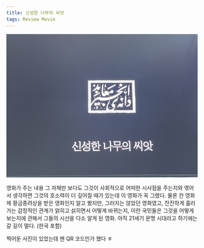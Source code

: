 ```yaml
---
title: 신성한 나무의 씨앗
tags: Review Movie
---
```


![image](/assets/images/250706_11.jpeg)

영화가 주는 내용 그 자체만 보다도 그것이 사회적으로 어떠한 시사점을 주는지와 엮어서 생각하면 그것의 호소력이 더 깊어질 때가 있는데 이 영화가 꼭 그랬다. 물론 칸 영화제 황금종려상을 받은 영화인지 알고 봤지만, 그러지는 않았던 영화였고, 잔잔하게 흘러가는 감정적인 관계가 얽히고 섥히면서 어떻게 바뀌는지, 이란 국민들은 그것을 어떻게 보는지에 관해서 그들의 시선을 다소 알게 된 영화. 아직 21세기 문명 시대라고 하기에는 갈 길이 멀다. (한국 포함)

찍어둔 사진이 있었는데 왠 QR 코드인가 했다 ㅎ